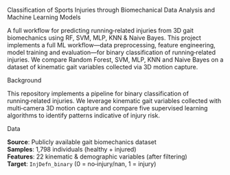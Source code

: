 Classification of Sports Injuries through Biomechanical Data Analysis and Machine Learning Models

A full workflow for predicting running‑related injuries from 3D gait biomechanics using RF, SVM, MLP, KNN & Naive Bayes. This project implements a full ML workflow—data preprocessing, feature engineering, model training and evaluation—for binary classification of running‑related injuries. We compare Random Forest, SVM, MLP, KNN and Naive Bayes on a dataset of kinematic gait variables collected via 3D motion capture.

Background

This repository implements a pipeline for binary classification of running‑related injuries. We leverage kinematic gait variables collected with multi‑camera 3D motion capture and compare five supervised learning algorithms to identify patterns indicative of injury risk.

Data

**Source**: Publicly available gait biomechanics dataset  
**Samples**: 1,798 individuals (healthy + injured)  
**Features**: 22 kinematic & demographic variables (after filtering)  
**Target**: `InjDefn_binary` (0 = no‐injury/nan, 1 = injury)
